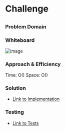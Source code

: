# Challenge

##

### Problem Domain

### Whiteboard

![image](../img/)

### Approach & Efficiency

Time: O()
Space: O()

### Solution

- [Link to Implementation](/implementations/)

### Testing

- [Link to Tests](../__tests__/)
